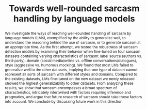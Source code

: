 ---
title: "Towards well-rounded sarcasm handling by language models"
abstract: "We investigate the ways of reaching well-rounded handling of sarcasm by language models (LMs), exemplified by the ability to generalize well, to understand the reasoning behind the use of sarcasm, or to generate sarcasm at an appropriate time. As the first attempt, we tested the robustness of sarcasm detection models by examining their behavior when fine-tuned on four sarcasm datasets containing varying characteristics of sarcasm: label source (authors vs. third-party), domain (social media/online vs. offline conversations/dialogues), style (aggressive vs. humorous mocking). We found that most LMs failed to generalize well to the other datasets, implying that one type of dataset cannot represent all sorts of sarcasm with different styles and domains. Compared to the existing datasets, LMs fine-tuned on the new dataset we newly released showed the highest generalizability to other datasets. From analyzing these results, we show that sarcasm encompasses a broad spectrum of characteristics, intricately intertwined with factors requiring inference and pragmatics, and argue that future research of sarcasm should take these factors into account. We conclude by discussing future work in this direction."
speaker: Hyewon Jang<br/>
    PhD candidate, University of Konstanz (Germany)
bio: Hyewon Jang is a PhD candidate in computational psycholinguistics at the University of Konstanz supervised by Diego Frassinelli and Bettina Braun. Hyewon uses experimental and computational linguistics methods to investigate the pragmatic dimensions of language that make human language complex and fun, with sarcasm being the current topic of interest.
website: https://hyewon-jang-kn.github.io/
time: April 8, 2024; 9:00–10:00
location: Akademiestr. 7, room 218A (meeting room)
roomfinder: https://mainlp.github.io/contact/
img: assets/img/hyewon.jpg
imgalt: Portrait of Hyewon Jang
imgside: right
anchor: 2024-04-08-hyewon-jang
---